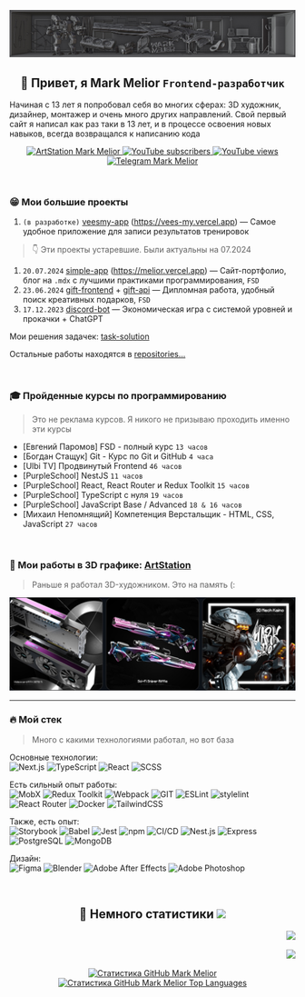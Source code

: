 ![](https://github.com/MarkMelior/MarkMelior/blob/main/banner.jpg)

<h2 align="center">👋 Привет, я Mark Melior <code>Frontend-разработчик</code></h2>

Начиная с 13 лет я попробовал себя во многих сферах: 3D художник, дизайнер, монтажер и очень много других направлений. Свой первый сайт я написал как раз таки в 13 лет, и в процессе освоения новых навыков, всегда возвращался к написанию кода

<p align="center">
  <a href="https://www.artstation.com/MarkMelior" target="_blank">
    <img alt="ArtStation Mark Melior" title="My 3D & Design works" src="https://img.shields.io/badge/ArtStation-13AFF0?logo=ArtStation&logoColor=fff&style=for-the-badge"/>
  </a>
  <a href="https://www.youtube.com/@MarkMelior?sub_confirmation=1" target="_blank">
    <img alt="YouTube subscribers" title="Subscribe to my YouTube channel" src="https://custom-icon-badges.demolab.com/youtube/channel/subscribers/UCrS1fiU-_ImctQ-MDdfLoRA?color=e93535&label=SUBSCRIBE&logo=video&logoColor=white&style=for-the-badge&labelColor=ff3636"/>
  </a>
  <a href="https://www.youtube.com/@MarkMelior?sub_confirmation=1" target="_blank">
    <img alt="YouTube views" title="YouTube channel total views" src="https://custom-icon-badges.demolab.com/youtube/channel/views/UCrS1fiU-_ImctQ-MDdfLoRA?color=%23df863d&logo=eye&logoColor=white&style=for-the-badge&labelColor=E68C40"/>
  </a>
    <a href="https://t.me/MarkMelior" target="_blank">
    <img alt="Telegram Mark Melior" title="Write me" src="https://img.shields.io/badge/Telegram-26A5E4?style=for-the-badge&logo=telegram&logoColor=white"/>
  </a>
</p>

⠀

### 😁 Мои большие проекты

1. `(в разработке)` [veesmy-app](https://github.com/MarkMelior/veesmy-app) (https://vees-my.vercel.app) — Самое удобное приложение для записи результатов тренировок


> 👇 Эти проекты устаревшие. Были актуальны на 07.2024

1. `20.07.2024` [simple-app](https://github.com/MarkMelior/simple-app) (https://melior.vercel.app) — Сайт-портфолио, блог на `.mdx` с лучшими практиками программирования, `FSD`
2. `23.06.2024` [gift-frontend](https://github.com/MarkMelior/Gift-Frontend) + [gift-api](https://github.com/MarkMelior/Gift-Backend) — Дипломная работа, удобный поиск креативных подарков, `FSD`
3. `17.12.2023` [discord-bot](https://github.com/MarkMelior/Discord-Melior-Bot) — Экономическая игра с системой уровней и прокачки + ChatGPT


Мои решения задачек: [task-solution](https://github.com/MarkMelior/Task-Solution)

Остальные работы находятся в [repositories...](https://github.com/MarkMelior?tab=repositories)

⠀

### 🎓 Пройденные курсы по программированию

> Это не реклама курсов. Я никого не призываю проходить именно эти курсы

- [Евгений Паромов] FSD - полный курс `13 часов`
- [Богдан Стащук] Git - Курс по Git и GitHub `4 часа`
- [Ulbi TV] Продвинутый Frontend `46 часов`
- [PurpleSchool] NestJS `11 часов`
- [PurpleSchool] React, React Router и Redux Toolkit `15 часов`
- [PurpleSchool] TypeScript с нуля `19 часов`
- [PurpleSchool] JavaScript Base / Advanced `18 & 16 часов`
- [Михаил Непомнящий] Компетенция Верстальщик - HTML, CSS, JavaScript `27 часов`

⠀

### 👀 Мои работы в 3D графике: [ArtStation](https://www.artstation.com/MarkMelior)

> Раньше я работал 3D-художником. Это на память (:

![](https://github.com/MarkMelior/MarkMelior/blob/main/3d-works.jpg)

---

### 🔥 Мой стек

> Много с какими технологиями работал, но вот база

Основные технологии:  
![Next.js](https://img.shields.io/badge/Next.js-000?logo=nextdotjs&logoColor=fff&style=for-the-badge)
![TypeScript](https://img.shields.io/badge/TypeScript-007ACC?style=for-the-badge&logo=typescript&logoColor=white)
![React](https://img.shields.io/badge/React-20232A?style=for-the-badge&logo=react&logoColor=61DAFB)
![SCSS](https://img.shields.io/badge/Scss-CC6699?style=for-the-badge&logo=sass&logoColor=white)

Есть сильный опыт работы:  
![MobX](https://img.shields.io/badge/MobX-FF9955?style=for-the-badge&logo=MobX&logoColor=white)
![Redux Toolkit](https://img.shields.io/badge/Redux_Toolkit-593D88?style=for-the-badge&logo=redux&logoColor=white)
![Webpack](https://img.shields.io/badge/Webpack-8DD6F9?style=for-the-badge&logo=webpack&logoColor=black)
![GIT](https://img.shields.io/badge/GIT-E44C30?style=for-the-badge&logo=git&logoColor=white)
![ESLint](https://img.shields.io/badge/ESLint-4B32C3?style=for-the-badge&logo=ESLint&logoColor=white)
![stylelint](https://img.shields.io/badge/stylelint-263238?style=for-the-badge&logo=stylelint&logoColor=white)
![React Router](https://img.shields.io/badge/React_Router-CA4245?style=for-the-badge&logo=react-router&logoColor=white)
![Docker](https://img.shields.io/badge/docker-%230db7ed.svg?style=for-the-badge&logo=docker&logoColor=white)
![TailwindCSS](https://img.shields.io/badge/Tailwind_CSS-38B2AC?style=for-the-badge&logo=tailwind-css&logoColor=white)

Также, есть опыт:  
![Storybook](https://img.shields.io/badge/Storybook-FF4785?style=for-the-badge&logo=Storybook&logoColor=white)
![Babel](https://img.shields.io/badge/Babel-F9DC3E?style=for-the-badge&logo=Babel&logoColor=white)
![Jest](https://img.shields.io/badge/Jest-323330?style=for-the-badge&logo=Jest&logoColor=white)
![npm](https://img.shields.io/badge/npm-CB3837?style=for-the-badge&logo=npm&logoColor=white)
![CI/CD](https://img.shields.io/badge/github%actions-000000?style=for-the-badge&logo=github%actions&logoColor=white)
![Nest.js](https://img.shields.io/badge/nest.js-%23DD0031.svg?&style=for-the-badge&logo=nestjs&logoColor=white)
![Express](https://img.shields.io/badge/Express-000000?style=for-the-badge&logo=Express&logoColor=white)
![PostgreSQL](https://img.shields.io/badge/PostgreSQL-316192?style=for-the-badge&logo=postgresql&logoColor=white)
![MongoDB](https://img.shields.io/badge/MongoDB-4EA94B?style=for-the-badge&logo=mongodb&logoColor=white)

Дизайн:  
![Figma](https://img.shields.io/badge/Figma-F24E1E?style=for-the-badge&logo=figma&logoColor=white)
![Blender](https://img.shields.io/badge/blender-%23F5792A.svg?style=for-the-badge&logo=blender&logoColor=white)
![Adobe After Effects](https://img.shields.io/badge/Adobe%20after%20affects-CF96FD?style=for-the-badge&logo=Adobe%20after%20effects&logoColor=393665)
![Adobe Photoshop](https://img.shields.io/badge/Adobe%20Photoshop-31A8FF?style=for-the-badge&logo=Adobe%20Photoshop&logoColor=black)

⠀

<h2 align="center">💫 Немного статистики <img src="https://komarev.com/ghpvc/?username=markmelior&label=Profile%20views&color=0e75b6&style=flat" /></h2>

<p align="right">
  <img src="https://www.codewars.com/users/MarkMelior/badges/large" />
</p>
<p align="right">
  <img src="https://img.shields.io/badge/dynamic/json?style=for-the-badge&labelColor=black&color=%23ffa116&label=Solved&query=solvedOverTotal&url=https%3A%2F%2Fbadge.xyli.tech/%2Fapi%2Fusers%2FMarkMelior&logo=leetcode&logoColor=yellow" />
</p>
<p align="center">
  <a href="http://www.github.com/MarkMelior" align="center">
    <img src="https://github-readme-streak-stats.herokuapp.com/?user=MarkMelior&stroke=ffffff&background=1c1917&ring=0891b2&fire=0891b2&currStreakNum=ffffff&currStreakLabel=0891b2&sideNums=ffffff&sideLabels=ffffff&dates=ffffff&hide_border=true" alt="Статистика GitHub Mark Melior" />
  </a>
  <br>
  <a href="https://github.com/MarkMelior" align="center">
    <img src="https://github-readme-stats.vercel.app/api/top-langs/?username=MarkMelior&langs_count=10&title_color=0891b2&text_color=ffffff&icon_color=0891b2&bg_color=1c1917&hide_border=true&locale=en&custom_title=Top%20%Languages" alt="Статистика GitHub Mark Melior Top Languages" />
  </a>
</p>
